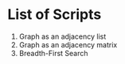 # List of Scripts

1. Graph as an adjacency list
2. Graph as an adjacency matrix
3. Breadth-First Search
